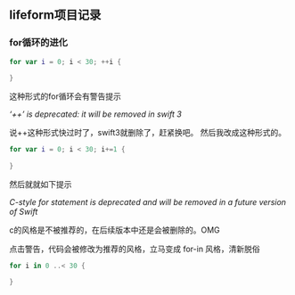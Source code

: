 ## lifeform项目记录

### for循环的进化

```Swift
for var i = 0; i < 30; ++i {
        
}
```
    
这种形式的for循环会有警告提示

*‘++’ is deprecated: it will be removed in swift 3*

说++这种形式快过时了，swift3就删除了，赶紧换吧。 然后我改成这种形式的。

```Swift
for var i = 0; i < 30; i+=1 {
    
}
```

然后就就如下提示

*C-style for statement is deprecated and will be removed in a future version of Swift*

c的风格是不被推荐的，在后续版本中还是会被删除的。OMG

点击警告，代码会被修改为推荐的风格，立马变成 for-in 风格，清新脱俗

```Swift
for i in 0 ..< 30 {

}
```